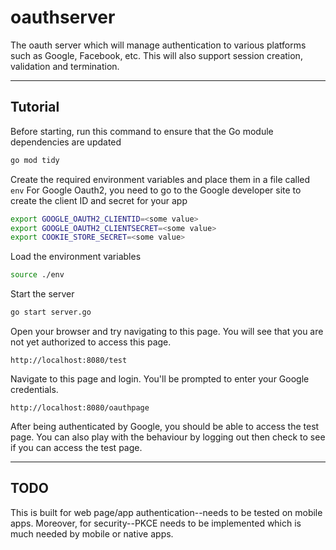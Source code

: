 # oauthserver
The oauth server which will manage authentication to various platforms such as Google, Facebook, etc.
This will also support session creation, validation and termination.

---

## Tutorial

Before starting, run this command to ensure that the Go module dependencies are updated
```bash
go mod tidy
```

Create the required environment variables and place them in a file called `env`
For Google Oauth2, you need to go to the Google developer site to create the client ID and secret for your app
```bash
export GOOGLE_OAUTH2_CLIENTID=<some value>
export GOOGLE_OAUTH2_CLIENTSECRET=<some value>
export COOKIE_STORE_SECRET=<some value>
```

Load the environment variables
```bash
source ./env
```

Start the server
```bash
go start server.go
```

Open your browser and try navigating to this page.
You will see that you are not yet authorized to access this page.
```
http://localhost:8080/test
```
Navigate to this page and login. You'll be prompted to enter your Google credentials.
```
http://localhost:8080/oauthpage
```
After being authenticated by Google, you should be able to access the test page.
You can also play with the behaviour by logging out then check to see if you can access the test page.

---

## TODO
This is built for web page/app authentication--needs to be tested on mobile apps.
Moreover, for security--PKCE needs to be implemented which is much needed by mobile or native apps.
